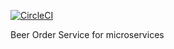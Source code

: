 [![CircleCI](https://circleci.com/gh/devpunumalli/mssc-beer-order-service.svg?style=svg)](https://circleci.com/gh/devpunumalli/mssc-beer-order-service)

Beer Order Service for microservices